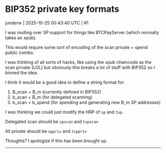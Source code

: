 # BIP352 private key formats

junderw | 2025-10-25 00:43:40 UTC | #1

I was mulling over SP support for things like BTCPayServer (which normally takes an xpub).

This would require some sort of encoding of the scan private + spend public combo.

I was thinking of all sorts of hacks, like using the xpub chaincode as the scan private (LOL) but obviously this breaks a lot of stuff with BIP352 so I binned the idea.

I think it would be a good idea to define a string format for:

1. B_scan + B_m (currently defined in BIP352)
2. b_scan + B_m (for delegated scanning)
3. b_scan + b_spend (for spending and generating new B_m SP addresses)

I was thinking we could just modify the HRP of `sp` and `tsp`.

Delegated scan should be `spscan` and `tspscan`

All private should be `sppriv` and `tsppriv`

Thoughts? I apologize if this has been brought up.

-------------------------

